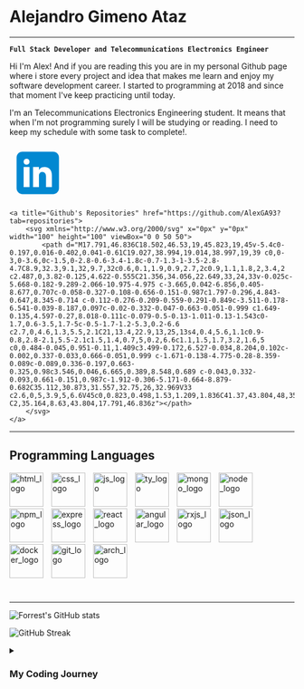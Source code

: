 # Alejandro Gimeno Ataz
---
**`Full Stack Developer and Telecommunications Electronics Engineer`**

Hi I'm Alex! 
And if you are reading this you are in my personal Github page where i store every project and idea that makes me learn and enjoy my software development career. I started to programming at 2018 and since that moment I've keep practicing until today.

I'm an Telecommunications Electronics Engineering student. It means that when I'm not programming surely I will be studying or reading. I need to keep my schedule with some task to complete!.

<p align="left"> 
	<a title="Come to my Linkedin's page!" href="https://www.linkedin.com/in/alejandro-gimeno-ataz-3741a013b/">
		<svg xmlns="http://www.w3.org/2000/svg" x="0px" y="0px" width="100" height="100" viewBox="0 0 48 48">
		<path fill="#0288D1" d="M42,37c0,2.762-2.238,5-5,5H11c-2.761,0-5-2.238-5-5V11c0-2.762,2.239-5,5-5h26c2.762,0,5,2.238,5,5V37z"></path><path fill="#FFF" d="M12 19H17V36H12zM14.485 17h-.028C12.965 17 12 15.888 12 14.499 12 13.08 12.995 12 14.514 12c1.521 0 2.458 1.08 2.486 2.499C17 15.887 16.035 17 14.485 17zM36 36h-5v-9.099c0-2.198-1.225-3.698-3.192-3.698-1.501 0-2.313 1.012-2.707 1.99C24.957 25.543 25 26.511 25 27v9h-5V19h5v2.616C25.721 20.5 26.85 19 29.738 19c3.578 0 6.261 2.25 6.261 7.274L36 36 36 36z"></path>
		</svg>	
	</a>
	
	<a title="Github's Repositories" href="https://github.com/AlexGA93?tab=repositories">
		<svg xmlns="http://www.w3.org/2000/svg" x="0px" y="0px" width="100" height="100" viewBox="0 0 50 50">
		    <path d="M17.791,46.836C18.502,46.53,19,45.823,19,45v-5.4c0-0.197,0.016-0.402,0.041-0.61C19.027,38.994,19.014,38.997,19,39 c0,0-3,0-3.6,0c-1.5,0-2.8-0.6-3.4-1.8c-0.7-1.3-1-3.5-2.8-4.7C8.9,32.3,9.1,32,9.7,32c0.6,0.1,1.9,0.9,2.7,2c0.9,1.1,1.8,2,3.4,2 c2.487,0,3.82-0.125,4.622-0.555C21.356,34.056,22.649,33,24,33v-0.025c-5.668-0.182-9.289-2.066-10.975-4.975 c-3.665,0.042-6.856,0.405-8.677,0.707c-0.058-0.327-0.108-0.656-0.151-0.987c1.797-0.296,4.843-0.647,8.345-0.714 c-0.112-0.276-0.209-0.559-0.291-0.849c-3.511-0.178-6.541-0.039-8.187,0.097c-0.02-0.332-0.047-0.663-0.051-0.999 c1.649-0.135,4.597-0.27,8.018-0.111c-0.079-0.5-0.13-1.011-0.13-1.543c0-1.7,0.6-3.5,1.7-5c-0.5-1.7-1.2-5.3,0.2-6.6 c2.7,0,4.6,1.3,5.5,2.1C21,13.4,22.9,13,25,13s4,0.4,5.6,1.1c0.9-0.8,2.8-2.1,5.5-2.1c1.5,1.4,0.7,5,0.2,6.6c1.1,1.5,1.7,3.2,1.6,5 c0,0.484-0.045,0.951-0.11,1.409c3.499-0.172,6.527-0.034,8.204,0.102c-0.002,0.337-0.033,0.666-0.051,0.999 c-1.671-0.138-4.775-0.28-8.359-0.089c-0.089,0.336-0.197,0.663-0.325,0.98c3.546,0.046,6.665,0.389,8.548,0.689 c-0.043,0.332-0.093,0.661-0.151,0.987c-1.912-0.306-5.171-0.664-8.879-0.682C35.112,30.873,31.557,32.75,26,32.969V33 c2.6,0,5,3.9,5,6.6V45c0,0.823,0.498,1.53,1.209,1.836C41.37,43.804,48,35.164,48,25C48,12.318,37.683,2,25,2S2,12.318,2,25 C2,35.164,8.63,43.804,17.791,46.836z"></path>
		</svg>
	</a>
</p>

---

## Programming Languages

<img alt="html_logo" width="60px" style="padding-right:10px;" src="https://cdn.jsdelivr.net/gh/devicons/devicon@latest/icons/html5/html5-original.svg" />
<img alt="css_logo" width="60px" style="padding-right:10px;" src="https://cdn.jsdelivr.net/gh/devicons/devicon@latest/icons/css3/css3-original.svg" />
<img alt="js_logo" width="60px" style="padding-right:10px;" src="https://cdn.jsdelivr.net/gh/devicons/devicon@latest/icons/javascript/javascript-original.svg" />
<img alt="ty_logo" width="60px" style="padding-right:10px;" src="https://cdn.jsdelivr.net/gh/devicons/devicon@latest/icons/typescript/typescript-original.svg" />
<img alt="mongo_logo" width="60px" style="padding-right:10px;" src="https://cdn.jsdelivr.net/gh/devicons/devicon@latest/icons/mongodb/mongodb-original.svg" />
<img alt="node_logo" width="60px" style="padding-right:10px;" src="https://cdn.jsdelivr.net/gh/devicons/devicon@latest/icons/nodejs/nodejs-original.svg" />
<img alt="npm_logo" width="60px" style="padding-right:10px;" src="https://cdn.jsdelivr.net/gh/devicons/devicon@latest/icons/npm/npm-original-wordmark.svg" />
<img alt="express_logo" width="60px" style="padding-right:10px;" src="https://cdn.jsdelivr.net/gh/devicons/devicon@latest/icons/express/express-original.svg" />
<img alt="react_logo" width="60px" style="padding-right:10px;" src="https://cdn.jsdelivr.net/gh/devicons/devicon@latest/icons/react/react-original.svg" />
<img alt="angular_logo" width="60px" style="padding-right:10px;" src="https://cdn.jsdelivr.net/gh/devicons/devicon@latest/icons/angular/angular-original.svg" />
<img alt="rxjs_logo" width="60px" style="padding-right:10px;" src="https://cdn.jsdelivr.net/gh/devicons/devicon@latest/icons/rxjs/rxjs-original.svg" />
<img alt="json_logo" width="60px" style="padding-right:10px;" src="https://cdn.jsdelivr.net/gh/devicons/devicon@latest/icons/json/json-original.svg" />
<img alt="docker_logo" width="60px" style="padding-right:10px;" src="https://cdn.jsdelivr.net/gh/devicons/devicon@latest/icons/docker/docker-original.svg" />
<img alt="git_logo" width="60px" style="padding-right:10px;" src="https://cdn.jsdelivr.net/gh/devicons/devicon@latest/icons/git/git-original.svg" />
<img alt="arch_logo" width="60px" style="padding-right:10px;"src="https://cdn.jsdelivr.net/gh/devicons/devicon@latest/icons/archlinux/archlinux-original.svg" />

#
---
![Forrest's GitHub stats](https://github-readme-stats.vercel.app/api?username=alexga93&show_icons=true&theme=nord)

![GitHub Streak](https://streak-stats.demolab.com?user=ForrestKnight&theme=nord&border_radius=4.5)

<details><summary><h3> My Coding Journey</h3></summary>
 
I really love to learn new technologies and put them on a real project. I started with the web basics from [FreeCodeCamp](https://www.freecodecamp.org/): <strong><i>HTML</i></strong>, <strong><i>CSS</i></strong>, <strong><i>Javascript</i></strong> and <strong><i>Algorythms</i></strong> but once I finished those exercises I started a Full Stack bootcamp where i could review the previous points and start learning proper web development with the M.E.R.N stack (<strong><i>MongoDB</i></strong>, <strong><i>Express.js</i></strong>, <strong><i>React.js</i></strong> and <strong><i>Node.js</i></strong>). 
But it only made me want to learn more and more! Today i work as a developer with languages and frameworks like <strong><i>Typescript</i></strong> and <strong><i>Angular</i></strong> using CSS extensions like <strong><i>Sass</i></strong> and style libraries like <strong><i>Bootstrap</i></strong>, <strong><i>Tailwind</i></strong>, etc. One proper tool that I love to implement in my projects is <strong><i>Docker</i></strong> and Docker Compose. It allows me to make my projects to make them scaleless and modular. 
	
</ details>

